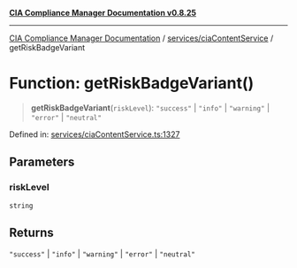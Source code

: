 [**CIA Compliance Manager Documentation v0.8.25**](../../../README.md)

***

[CIA Compliance Manager Documentation](../../../modules.md) / [services/ciaContentService](../README.md) / getRiskBadgeVariant

# Function: getRiskBadgeVariant()

> **getRiskBadgeVariant**(`riskLevel`): `"success"` \| `"info"` \| `"warning"` \| `"error"` \| `"neutral"`

Defined in: [services/ciaContentService.ts:1327](https://github.com/Hack23/cia-compliance-manager/blob/b7816746b3b7f5e02cb18303af9cc6696a8caef9/src/services/ciaContentService.ts#L1327)

## Parameters

### riskLevel

`string`

## Returns

`"success"` \| `"info"` \| `"warning"` \| `"error"` \| `"neutral"`
